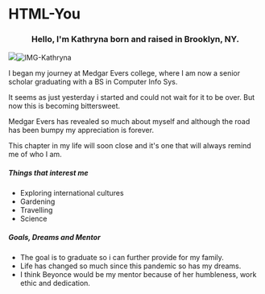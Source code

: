 # HTML-You

<html>
<h3><center> Hello, I'm Kathryna born and raised in Brooklyn, NY.</center></h3>
<img src= <a href="https://ibb.co/MZ0msxQ"><img src="https://i.ibb.co/MZ0msxQ/IMG-Kathryna.jpg" alt="IMG-Kathryna" border="0"></a> 

<div>
<p> I began my journey at Medgar Evers college, where I am now a senior scholar graduating with a BS in Computer Info Sys.</p>
<p> It seems as just yesterday i started and could not wait for it to be over. But now this is becoming bittersweet.</p>
<p> Medgar Evers has revealed so much about myself and although the road has been bumpy my appreciation is forever.</p>
<p> This chapter in my life will soon close and it's one that will always remind me of who I am.</p>
</div>

<div>
<h5><b>
 Things that interest me
 </b></h5>
 <ul>
 <li>Exploring international cultures</li>
 <li>Gardening</li>
 <li>Travelling</li>
 <li>Science</li>
 </div>

 <div>
 <h5><b>
 Goals, Dreams and Mentor
 </b></h5>
 <ul>
 <li> The goal is to graduate so i can further provide for my family.</li>
 <li> Life has changed so much since this pandemic so has my dreams.</li>
 <li> I think Beyonce would be my mentor because of her humbleness, work ethic and dedication.</li>
 </div>

 </html>

     